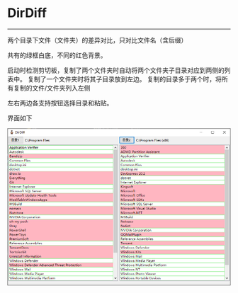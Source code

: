 # DirDiff
---
两个目录下文件（文件夹）的差异对比，只对比文件名（含后缀）

共有的绿框白底，不同的红色背景。

启动时检测剪切板，复制了两个文件夹时自动将两个文件夹子目录对应到两侧的列表中。
复制了一个文件夹时将其子目录放到左边。
复制的目录多于两个时，将所有复制的文件/文件夹列入左侧

左右两边各支持按钮选择目录和粘贴。

界面如下

<img src="https://github.com/RainkLH/DirDiff/blob/main/app_shots.png">
